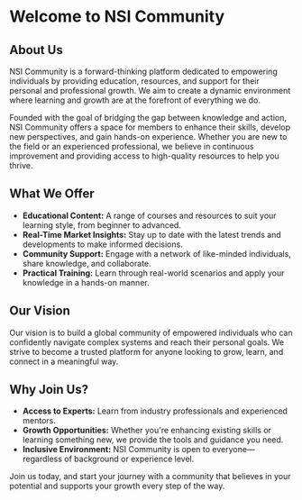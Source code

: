 # Welcome to NSI Community

## About Us

NSI Community is a forward-thinking platform dedicated to empowering individuals by providing education, resources, and support for their personal and professional growth. We aim to create a dynamic environment where learning and growth are at the forefront of everything we do.

Founded with the goal of bridging the gap between knowledge and action, NSI Community offers a space for members to enhance their skills, develop new perspectives, and gain hands-on experience. Whether you are new to the field or an experienced professional, we believe in continuous improvement and providing access to high-quality resources to help you thrive.

## What We Offer

- **Educational Content:** A range of courses and resources to suit your learning style, from beginner to advanced.
- **Real-Time Market Insights:** Stay up to date with the latest trends and developments to make informed decisions.
- **Community Support:** Engage with a network of like-minded individuals, share knowledge, and collaborate.
- **Practical Training:** Learn through real-world scenarios and apply your knowledge in a hands-on manner.

## Our Vision

Our vision is to build a global community of empowered individuals who can confidently navigate complex systems and reach their personal goals. We strive to become a trusted platform for anyone looking to grow, learn, and connect in a meaningful way.

## Why Join Us?

- **Access to Experts:** Learn from industry professionals and experienced mentors.
- **Growth Opportunities:** Whether you're enhancing existing skills or learning something new, we provide the tools and guidance you need.
- **Inclusive Environment:** NSI Community is open to everyone—regardless of background or experience level.

Join us today, and start your journey with a community that believes in your potential and supports your growth every step of the way.
